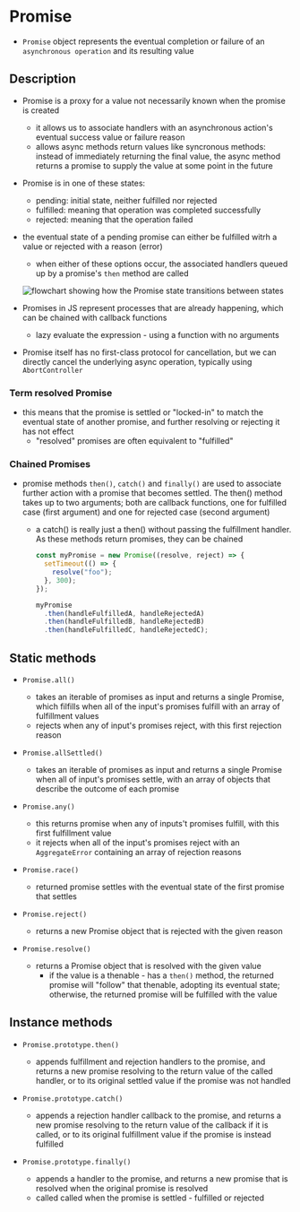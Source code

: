 # Promise

- `Promise` object represents the eventual completion or failure of an `asynchronous operation` and its resulting value

## Description

- Promise is a proxy for a value not necessarily known when the promise is created

  - it allows us to associate handlers with an asynchronous action's eventual success value or failure reason
  - allows async methods return values like syncronous methods: instead of immediately returning the final value, the async method returns a promise to supply the value at some point in the future

- Promise is in one of these states:

  - pending: initial state, neither fulfilled nor rejected
  - fulfilled: meaning that operation was completed successfully
  - rejected: meaning that the operation failed

- the eventual state of a pending promise can either be fulfilled witrh a value or rejected with a reason (error)

  - when either of these options occur, the associated handlers queued up by a promise's `then` method are called

  ![flowchart showing how the Promise state transitions between states](https://developer.mozilla.org/en-US/docs/Web/JavaScript/Reference/Global_Objects/Promise/promises.png)

- Promises in JS represent processes that are already happening, which can be chained with callback functions

  - lazy evaluate the expression - using a function with no arguments

- Promise itself has no first-class protocol for cancellation, but we can directly cancel the underlying async operation, typically using `AbortController`

### Term resolved Promise

- this means that the promise is settled or "locked-in" to match the eventual state of another promise, and further resolving or rejecting it has not effect
  - "resolved" promises are often equivalent to "fulfilled"

### Chained Promises

- promise methods `then()`, `catch()` and `finally()` are used to associate further action with a promise that becomes settled. The then() method takes up to two arguments; both are callback functions, one for fulfilled case (first argument) and one for rejected case (second argument)

  - a catch() is really just a then() without passing the fulfillment handler. As these methods return promises, they can be chained

    ```js
    const myPromise = new Promise((resolve, reject) => {
      setTimeout(() => {
        resolve("foo");
      }, 300);
    });

    myPromise
      .then(handleFulfilledA, handleRejectedA)
      .then(handleFulfilledB, handleRejectedB)
      .then(handleFulfilledC, handleRejectedC);
    ```

## Static methods

- `Promise.all()`

  - takes an iterable of promises as input and returns a single Promise, which filfills when all of the input's promises fulfill with an array of fulfillment values
  - rejects when any of input's promises reject, with this first rejection reason

- `Promise.allSettled()`

  - takes an iterable of promises as input and returns a single Promise when all of input's promises settle, with an array of objects that describe the outcome of each promise

- `Promise.any()`

  - this returns promise when any of inputs't promises fulfill, with this first fulfillment value
  - it rejects when all of the input's promises reject with an `AggregateError` containing an array of rejection reasons

- `Promise.race()`

  - returned promise settles with the eventual state of the first promise that settles

- `Promise.reject()`

  - returns a new Promise object that is rejected with the given reason

- `Promise.resolve()`
  - returns a Promise object that is resolved with the given value
    - if the value is a thenable - has a `then()` method, the returned promise will "follow" that thenable, adopting its eventual state; otherwise, the returned promise will be fulfilled with the value

## Instance methods

- `Promise.prototype.then()`

  - appends fulfillment and rejection handlers to the promise, and returns a new promise resolving to the return value of the called handler, or to its original settled value if the promise was not handled

- `Promise.prototype.catch()`

  - appends a rejection handler callback to the promise, and returns a new promise resolving to the return value of the callback if it is called, or to its original fulfillment value if the promise is instead fulfilled

- `Promise.prototype.finally()`
  - appends a handler to the promise, and returns a new promise that is resolved when the original promise is resolved
  - called called when the promise is settled - fulfilled or rejected
